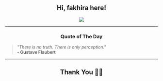 <h2 align="center"> Hi, fakhira here!</h2>

<p align="center">
<a href="https://github.com/fakhiralkda" alt="github streak"><img src="https://dvst-streak.herokuapp.com/?user=fakhiralkda&theme=tokyonight&fire=DD472C"></a>
</p>

<hr>
<h3 align="center">Quote of The Day</h3>
<p align="center">
<blockquote>
<i>"There is no truth. There is only perception."</i>
<br>
<b>- Gustave Flaubert</b>
</blockquote>
</p>


<hr>
<h2 align="center">Thank You 🙏🏼</h2>
